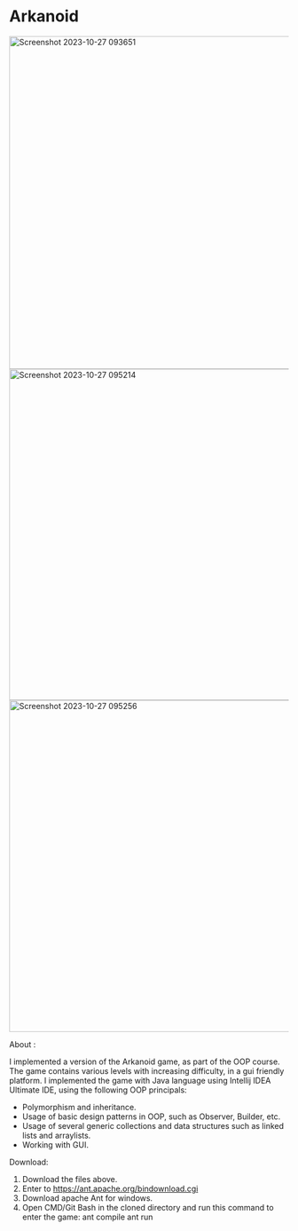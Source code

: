 # Arkanoid
<img width="600" alt="Screenshot 2023-10-27 093651" src="https://github.com/EliyaRabia/Arkanoid/assets/87569799/4ca7ddb4-1b75-4b4b-9634-20359c95e197">
<img width="597" alt="Screenshot 2023-10-27 095214" src="https://github.com/EliyaRabia/Arkanoid/assets/87569799/9258d354-2318-4ac0-8878-8b2a5ccb0833">
<img width="598" alt="Screenshot 2023-10-27 095256" src="https://github.com/EliyaRabia/Arkanoid/assets/87569799/f7d4b7e7-152d-4d4f-a2f0-a2d0b970774a">


About :

I implemented a version of the Arkanoid game, as part of the OOP course.
The game contains various levels with increasing difficulty, in a gui friendly platform.
I implemented the game with Java language using Intellij IDEA Ultimate IDE, using the following OOP principals:

- Polymorphism and inheritance.
- Usage of basic design patterns in OOP, such as Observer, Builder, etc.
- Usage of several generic collections and data structures such as linked lists and arraylists.
- Working with GUI.


Download:

1. Download the files above.
2. Enter to https://ant.apache.org/bindownload.cgi
3. Download apache Ant for windows.
4. Open CMD/Git Bash in the cloned directory and run this command to enter the game:
ant compile
ant run
